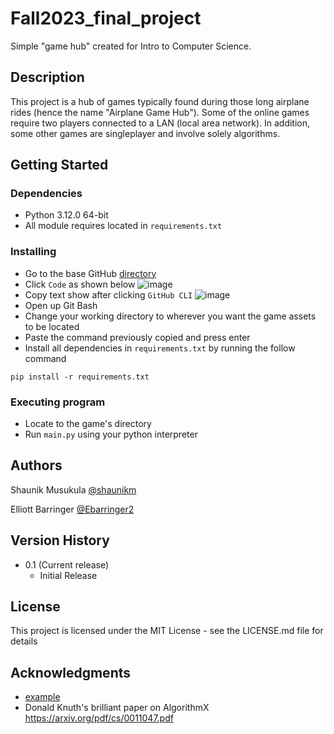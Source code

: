 # Fall2023_final_project
Simple "game hub" created for Intro to Computer Science.

## Description

This project is a hub of games typically found during those long airplane rides (hence the name "Airplane Game Hub"). Some of the online games require two players connected to a LAN (local area network). In addition, some other games are singleplayer and involve solely algorithms.

## Getting Started

### Dependencies

* Python 3.12.0 64-bit
* All module requires located in `requirements.txt`

### Installing

* Go to the base GitHub [directory](https://github.com/Ebarringer2/Airplane-Game-Hub)
* Click `Code` as shown below
![image](https://github.com/Ebarringer2/Airplane-Game-Hub/assets/68877932/47cb1db1-e8f1-4dff-b8dd-f2ac9dc17e61)
* Copy text show after clicking `GitHub CLI`
![image](https://github.com/Ebarringer2/Airplane-Game-Hub/assets/68877932/33c00e59-b165-478a-a500-e30606bbd224)
* Open up Git Bash
* Change your working directory to wherever you want the game assets to be located
* Paste the command previously copied and press enter
* Install all dependencies in `requirements.txt` by running the follow command
```
pip install -r requirements.txt
```

### Executing program

* Locate to the game's directory
* Run `main.py` using your python interpreter

## Authors

Shaunik Musukula
[@shaunikm](https://github.come/shaunikm/)

Elliott Barringer
[@Ebarringer2](https://github.com/Ebarringer2/)

## Version History

* 0.1 (Current release)
    * Initial Release

## License

This project is licensed under the MIT License - see the LICENSE.md file for details

## Acknowledgments

* [example](example)
* Donald Knuth's brilliant paper on AlgorithmX https://arxiv.org/pdf/cs/0011047.pdf
